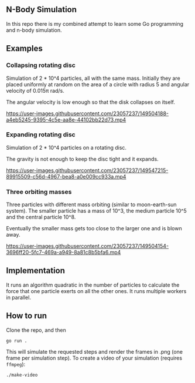 
## N-Body Simulation

In this repo there is my combined attempt to learn some Go programming and n-body simulation.

## Examples

### Collapsing rotating disc
Simulation of 2 * 10^4 particles, all with the same mass. Initially they are placed uniformly at random on the area of a circle with radius 5 and angular velocity of 0.015π rad/s. 

The angular velocity is low enough so that the disk collapses on itself.

https://user-images.githubusercontent.com/23057237/149504188-a4eb5245-9395-4c5e-aa8e-44102bb22d73.mp4

### Expanding rotating disc
Simulation of 2 * 10^4 particles on a rotating disc. 

The gravity is not enough to keep the disc tight and it expands.

https://user-images.githubusercontent.com/23057237/149547215-89915509-c56d-4967-bea8-a0e009cc933a.mp4


### Three orbiting masses
Three particles with different mass orbiting (similar to moon-earth-sun system). The smaller particle has a mass of 10^3, the medium particle 10^5 and the central particle 10^8. 

Eventually the smaller mass gets too close to the larger one and is blown away.

https://user-images.githubusercontent.com/23057237/149504154-3696ff20-5fc7-469a-a949-8a81c8b5bfa6.mp4

## Implementation

It runs an algorithm quadratic in the number of particles to calculate the force that one particle exerts on all the other ones. It runs multiple workers in parallel.

## How to run

Clone the repo, and then
```
go run .
```
This will simulate the requested steps and render the frames in .png (one frame per simulation step). To create a video of your simulation (requires `ffmpeg`):
```
./make-video
```







